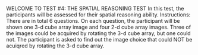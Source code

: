 WELCOME TO TEST #4: THE SPATIAL REASONING TEST
In this test, the participants will be assessed for their spatial reasoning ability. 
Instructions:
There are in total 6 questions. On each question, the participant will be shown one 3-d cube array image and four 2-d cube array images. Three of the images could be acquired by rotating the 3-d cube array, but one could not. The participant is asked to find out the image choice that could NOT be acuiqred by rotating the 3-d cube array.

